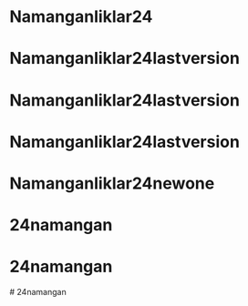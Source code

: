 # Namanganliklar24
# Namanganliklar24lastversion
# Namanganliklar24lastversion
# Namanganliklar24lastversion
# Namanganliklar24newone
# 24namangan
# 24namangan
#   2 4 n a m a n g a n  
 